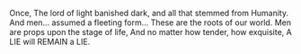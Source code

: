 Once, The lord of light banished dark, and all that stemmed from Humanity. And men... assumed a fleeting form... These are the roots of our world. Men are props upon the stage of life, And no matter how tender, how exquisite, A LIE will REMAIN a LIE.
